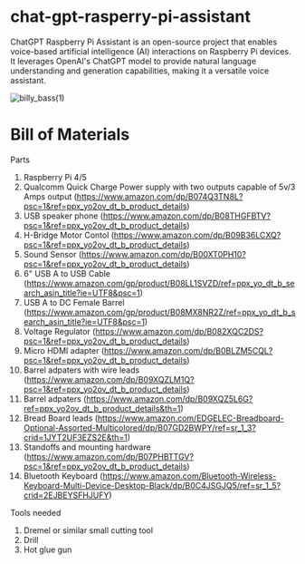 # chat-gpt-rasperry-pi-assistant
ChatGPT Raspberry Pi Assistant is an open-source project that enables voice-based artificial intelligence (AI) interactions on Raspberry Pi devices. It leverages OpenAI's ChatGPT model to provide natural language understanding and generation capabilities, making it a versatile voice assistant.

![billy_bass(1)](https://github.com/GoBig87/chat-gpt-rasperry-pi-assistant/assets/39137894/1f2cb0f3-a0f6-4364-8005-36807af46830)

# Bill of Materials
Parts
1. Raspberry Pi 4/5
2. Qualcomm Quick Charge Power supply with two outputs capable of 5v/3 Amps output (https://www.amazon.com/dp/B074Q3TN8L?psc=1&ref=ppx_yo2ov_dt_b_product_details)
3. USB speaker phone (https://www.amazon.com/dp/B08THGFBTV?psc=1&ref=ppx_yo2ov_dt_b_product_details)
4. H-Bridge Motor Contol (https://www.amazon.com/dp/B09B36LCXQ?psc=1&ref=ppx_yo2ov_dt_b_product_details)
5. Sound Sensor (https://www.amazon.com/dp/B00XT0PH10?psc=1&ref=ppx_yo2ov_dt_b_product_details)
6. 6" USB A to USB Cable (https://www.amazon.com/gp/product/B08LL1SVZD/ref=ppx_yo_dt_b_search_asin_title?ie=UTF8&psc=1)
7. USB A to DC Female Barrel (https://www.amazon.com/gp/product/B08MX8NR2Z/ref=ppx_yo_dt_b_search_asin_title?ie=UTF8&psc=1)
8. Voltage Regulator (https://www.amazon.com/dp/B082XQC2DS?psc=1&ref=ppx_yo2ov_dt_b_product_details)
9. Micro HDMI adapter (https://www.amazon.com/dp/B0BLZM5CQL?psc=1&ref=ppx_yo2ov_dt_b_product_details)
10. Barrel adpaters with wire leads (https://www.amazon.com/dp/B09XQZLM1Q?psc=1&ref=ppx_yo2ov_dt_b_product_details)
11. Barrel adpaters (https://www.amazon.com/dp/B09XQZ5L6G?ref=ppx_yo2ov_dt_b_product_details&th=1)
12. Bread Board leads (https://www.amazon.com/EDGELEC-Breadboard-Optional-Assorted-Multicolored/dp/B07GD2BWPY/ref=sr_1_3?crid=1JYT2UF3EZS2E&th=1)
13. Standoffs and mounting hardware (https://www.amazon.com/dp/B07PHBTTGV?psc=1&ref=ppx_yo2ov_dt_b_product_details)  
15. Bluetooth Keyboard (https://www.amazon.com/Bluetooth-Wireless-Keyboard-Multi-Device-Desktop-Black/dp/B0C4JSGJQ5/ref=sr_1_5?crid=2EJBEYSFHJUFY)

Tools needed
1. Dremel or similar small cutting tool
2. Drill
3. Hot glue gun

